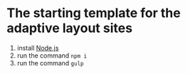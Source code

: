 # The starting template for the adaptive layout sites

1. install [Node.js](https://nodejs.org/)
2. run the command `npm i`
3. run the command `gulp`

